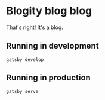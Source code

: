 # Blogity blog blog
That's right! It's a blog.

## Running in development
`gatsby develop`

## Running in production
`gatsby serve`

